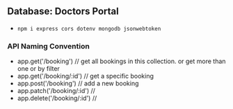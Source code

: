 ## Database: Doctors Portal

- `npm i express cors dotenv mongodb jsonwebtoken`

### API Naming Convention

- app.get('/booking') // get all bookings in this collection. or get more than one or by filter
- app.get('/booking/:id') // get a specific booking
- app.post('/booking') // add a new booking
- app.patch('/booking/:id') //
- app.delete('/booking/:id') //
